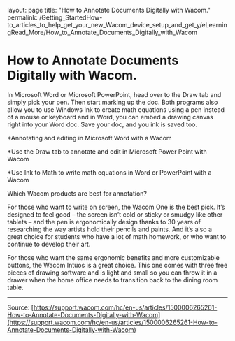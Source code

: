 layout: page
title: "How to Annotate Documents Digitally with Wacom."
permalink: /Getting_StartedHow-to_articles_to_help_get_your_new_Wacom_device_setup_and_get_y/eLearningRead_More/How_to_Annotate_Documents_Digitally_with_Wacom

# How to Annotate Documents Digitally with Wacom.

In Microsoft Word or Microsoft PowerPoint, head over to the Draw tab and simply pick your pen. Then start marking up the doc. Both programs also allow you to use Windows Ink to create math equations using a pen instead of a mouse or keyboard and in Word, you can embed a drawing canvas right into your Word doc. Save your doc, and you ink is saved too.



*Annotating and editing in Microsoft Word with a Wacom



*Use the Draw tab to annotate and edit in Microsoft Power Point with Wacom



*Use Ink to Math to write math equations in Word or PowerPoint with a Wacom


Which Wacom products are best for annotation?


For those who want to write on screen, the Wacom One is the best pick. It’s designed to feel good – the screen isn’t cold or sticky or smudgy like other tablets – and the pen is ergonomically design thanks to 30 years of researching the way artists hold their pencils and paints. And it’s also a great choice for students who have a lot of math homework, or who want to continue to develop their art.


For those who want the same ergonomic benefits and more customizable buttons, the Wacom Intuos is a great choice. This one comes with three free pieces of drawing software and is light and small so you can throw it in a drawer when the home office needs to transition back to the dining room table.

---
Source: [https://support.wacom.com/hc/en-us/articles/1500006265261-How-to-Annotate-Documents-Digitally-with-Wacom](https://support.wacom.com/hc/en-us/articles/1500006265261-How-to-Annotate-Documents-Digitally-with-Wacom)
